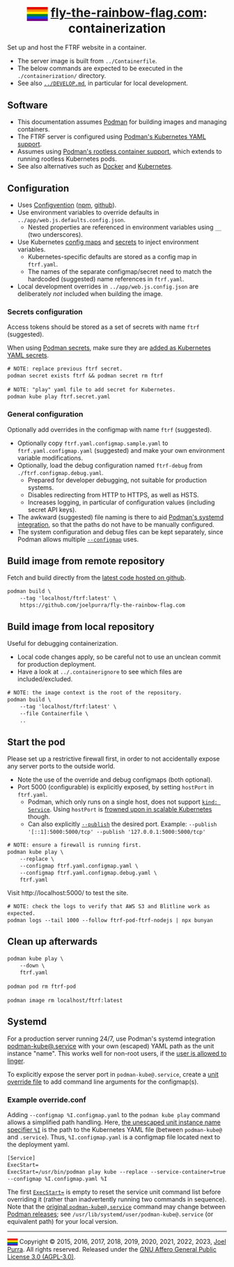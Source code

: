 <h1 align="center">
	<img src="../public/resources/image/icon-64x64.png" alt="The rainbow flag" width="48" height="32" valign="middle" />
	<a href="https://fly-the-rainbow-flag.com/">fly-the-rainbow-flag.com</a>: containerization
</h1>

Set up and host the FTRF website in a container.

- The server image is built from `../Containerfile`.
- The below commands are expected to be executed in the `./containerization/` directory.
- See also [`../DEVELOP.md`](../DEVELOP.md), in particular for local development.

## Software

- This documentation assumes [Podman](https://podman.io/) for building images and managing containers.
- The FTRF server is configured using [Podman's Kubernetes YAML support](https://docs.podman.io/en/latest/markdown/podman-kube-play.1.html).
- Assumes using [Podman's rootless container support](https://developers.redhat.com/blog/2020/09/25/rootless-containers-with-podman-the-basics), which extends to running rootless Kubernetes pods.
- See also alternatives such as [Docker](https://docker.com/) and [Kubernetes](https://kubernetes.io/).

## Configuration

- Uses [Configvention](https://joelpurra.com/projects/nodejs-configvention/) ([npm](https://www.npmjs.com/package/configvention), [github](https://github.com/joelpurra/nodejs-configvention)).
- Use environment variables to override defaults in `../app/web.js.defaults.config.json`.
  - Nested properties are referenced in environment variables using `__` (two underscores).
- Use Kubernetes [config maps](https://kubernetes.io/docs/tasks/configure-pod-container/configure-pod-configmap/) and [secrets](https://kubernetes.io/docs/concepts/configuration/secret/) to inject environment variables.
  - Kubernetes-specific defaults are stored as a config map in `ftrf.yaml`.
  - The names of the separate configmap/secret need to match the hardcoded (suggested) name references in `ftrf.yaml`.
- Local development overrides in `../app/web.js.config.json` are deliberately _not_ included when building the image.

### Secrets configuration

Access tokens should be stored as a set of secrets with name `ftrf` (suggested).

When using [Podman secrets](https://docs.podman.io/en/latest/markdown/podman-secret.1.html), make sure they are [added as Kubernetes YAML secrets](https://www.redhat.com/sysadmin/podman-kubernetes-secrets).

```shell
# NOTE: replace previous ftrf secret.
podman secret exists ftrf && podman secret rm ftrf

# NOTE: "play" yaml file to add secret for Kubernetes.
podman kube play ftrf.secret.yaml
```

### General configuration

Optionally add overrides in the configmap with name `ftrf` (suggested).

- Optionally copy `ftrf.yaml.configmap.sample.yaml` to `ftrf.yaml.configmap.yaml` (suggested) and make your own environment variable modifications.
- Optionally, load the debug configuration named `ftrf-debug` from `./ftrf.configmap.debug.yaml`.
  - Prepared for developer debugging, not suitable for production systems.
  - Disables redirecting from HTTP to HTTPS, as well as HSTS.
  - Increases logging, in particular of configuration values (including secret API keys).
- The awkward (suggested) file naming is there to aid [Podman's systemd integration](#systemd), so that the paths do not have to be manually configured.
- The system configuration and debug files can be kept separately, since Podman allows multiple [`--configmap`](https://docs.podman.io/en/latest/markdown/podman-kube-play.1.html#configmap-path) uses.

## Build image from remote repository

Fetch and build directly from the [latest code hosted on github](https://github.com/joelpurra/fly-the-rainbow-flag.com).

```shell
podman build \
	--tag 'localhost/ftrf:latest' \
	https://github.com/joelpurra/fly-the-rainbow-flag.com
```

## Build image from local repository

Useful for debugging containerization.

- Local code changes apply, so be careful not to use an unclean commit for production deployment.
- Have a look at `../.containerignore` to see which files are included/excluded.

```shell
# NOTE: the image context is the root of the repository.
podman build \
	--tag 'localhost/ftrf:latest' \
	--file Containerfile \
	..
```

## Start the pod

Please set up a restrictive firewall first, in order to not accidentally expose any server ports to the outside world.

- Note the use of the override and debug configmaps (both optional).
- Port 5000 (configurable) is explicitly exposed, by setting `hostPort` in `ftrf.yaml`.
  - Podman, which only runs on a single host, does not support [`kind: Service`](https://kubernetes.io/docs/concepts/services-networking/service/). Using `hostPort` is [frowned upon in scalable Kubernetes](https://kubernetes.io/docs/concepts/configuration/overview/#services) though.
  - Can also explicitly [`--publish`](https://docs.podman.io/en/latest/markdown/podman-kube-play.1.html#publish-ip-hostport-containerport-protocol) the desired port. Example: `--publish '[::1]:5000:5000/tcp' --publish '127.0.0.1:5000:5000/tcp'`

```shell
# NOTE: ensure a firewall is running first.
podman kube play \
	--replace \
	--configmap ftrf.yaml.configmap.yaml \
	--configmap ftrf.yaml.configmap.debug.yaml \
	ftrf.yaml
```

Visit http://localhost:5000/ to test the site.

```shell
# NOTE: check the logs to verify that AWS S3 and Blitline work as expected.
podman logs --tail 1000 --follow ftrf-pod-ftrf-nodejs | npx bunyan
```

## Clean up afterwards

```shell
podman kube play \
	--down \
	ftrf.yaml

podman pod rm ftrf-pod

podman image rm localhost/ftrf:latest
```

## Systemd

For a production server running 24/7, use Podman's systemd integration [podman-kube@.service](https://docs.podman.io/en/latest/markdown/podman-generate-systemd.1.html#kubernetes-integration) with your own (escaped) YAML path as the unit instance "name". This works well for non-root users, if the [user is allowed to linger](https://www.redhat.com/sysadmin/container-systemd-persist-reboot).

To explicitly expose the server port in `podman-kube@.service`, create a [unit override file](https://www.freedesktop.org/software/systemd/man/systemd.unit.html) to add command line arguments for the configmap(s).

### Example override.conf

Adding `--configmap %I.configmap.yaml` to the `podman kube play` command allows a simplified path handling. Here, [the unescaped unit instance name specifier `%I`](https://www.freedesktop.org/software/systemd/man/systemd.unit.html#Specifiers) is the path to the Kubernetes YAML file (between `podman-kube@` and `.service`). Thus, `%I.configmap.yaml` is a configmap file located next to the deployment yaml.

```shell
[Service]
ExecStart=
ExecStart=/usr/bin/podman play kube --replace --service-container=true --configmap %I.configmap.yaml %I
```

The first [`ExecStart=`](https://www.freedesktop.org/software/systemd/man/systemd.service.html#ExecStart=) is empty to reset the service unit command list before overriding it (rather than inadvertently running two commands in sequence). Note that the [original `podman-kube@.service`](https://github.com/containers/podman/blob/main/contrib/systemd/system/podman-kube%40.service.in) command may change between [Podman releases](https://github.com/containers/podman/releases); see `/usr/lib/systemd/user/podman-kube@.service` (or equivalent path) for your local version.

---

<a href="https://fly-the-rainbow-flag.com/"><img src="../public/resources/image/icon-64x64.png" alt="The rainbow flag" width="24" height="16" valign="middle" /></a> Copyright &copy; 2015, 2016, 2017, 2018, 2019, 2020, 2021, 2022, 2023, [Joel Purra](https://joelpurra.com/). All rights reserved. Released under the [GNU Affero General Public License 3.0 (AGPL-3.0)](https://en.wikipedia.org/wiki/Affero_General_Public_License).
